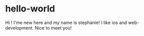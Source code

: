 # hello-world
Hi !
I'me new here and my name is stephanie!
I like ios and web-development.
Nice to meet you!

